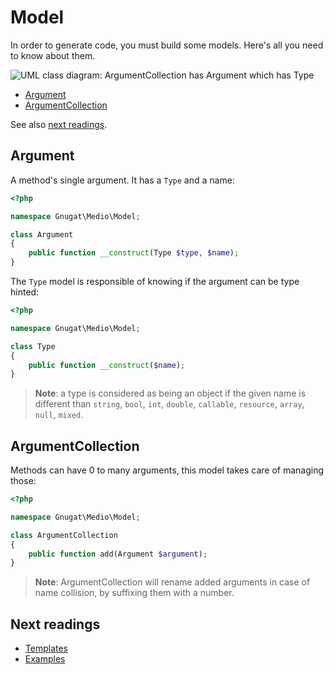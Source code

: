 # Model

In order to generate code, you must build some models. Here's all you need to
know about them.

![UML class diagram: ArgumentCollection has Argument which has Type](http://yuml.me/afdaafc8)

* [Argument](#argument)
* [ArgumentCollection](#argumentcollection)

See also [next readings](#next-readings).

## Argument

A method's single argument. It has a `Type` and a name:

```php
<?php

namespace Gnugat\Medio\Model;

class Argument
{
    public function __construct(Type $type, $name);
}
```

The `Type` model is responsible of knowing if the argument can be type hinted:

```php
<?php

namespace Gnugat\Medio\Model;

class Type
{
    public function __construct($name);
}
```

> **Note**: a type is considered as being an object if the given name is
> different than `string`, `bool`, `int`, `double`, `callable`, `resource`,
> `array`, `null`, `mixed`.

## ArgumentCollection

Methods can have 0 to many arguments, this model takes care of managing those:

```php
<?php

namespace Gnugat\Medio\Model;

class ArgumentCollection
{
    public function add(Argument $argument);
}
```

> **Note**: ArgumentCollection will rename added arguments in case of name collision,
> by suffixing them with a number.

## Next readings

* [Templates](02-templates.md)
* [Examples](03-examples.md)
